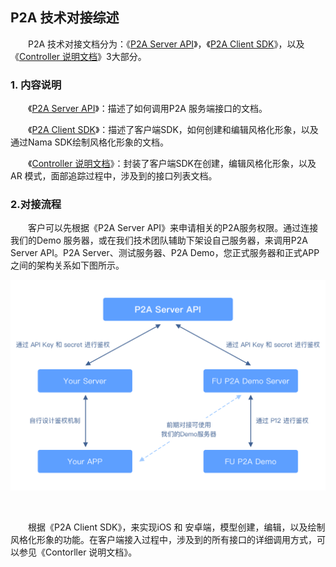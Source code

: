 ## P2A 技术对接综述

&emsp;&emsp;P2A 技术对接文档分为：《[P2A Server API](P2A%20Server%20API.pdf)》，《[P2A Client SDK](P2A%20Client%20SDK.md)》，以及《[Controller 说明文档](Controller%20%E8%AF%B4%E6%98%8E%E6%96%87%E6%A1%A3.md)》3大部分。

### 1. 内容说明

&emsp;&emsp;《[P2A Server API](P2A%20Server%20API.pdf)》：描述了如何调用P2A 服务端接口的文档。

&emsp;&emsp;《[P2A Client SDK](P2A%20Client%20SDK.md)》：描述了客户端SDK，如何创建和编辑风格化形象，以及通过Nama SDK绘制风格化形象的文档。

&emsp;&emsp;《[Controller 说明文档](Controller%20%E8%AF%B4%E6%98%8E%E6%96%87%E6%A1%A3.md)》：封装了客户端SDK在创建，编辑风格化形象，以及AR 模式，面部追踪过程中，涉及到的接口列表文档。	

### 2.对接流程

&emsp;&emsp;客户可以先根据《P2A Server API》来申请相关的P2A服务权限。通过连接我们的Demo 服务器，或在我们技术团队辅助下架设自己服务器，来调用P2A Server API。P2A Server、测试服务器、P2A Demo，您正式服务器和正式APP之间的架构关系如下图所示。

<img src=".\res\p2a_structure.png"  />

​	

&emsp;&emsp;根据《P2A Client SDK》，来实现iOS 和 安卓端，模型创建，编辑，以及绘制风格化形象的功能。在客户端接入过程中，涉及到的所有接口的详细调用方式，可以参见《Contorller 说明文档》。
